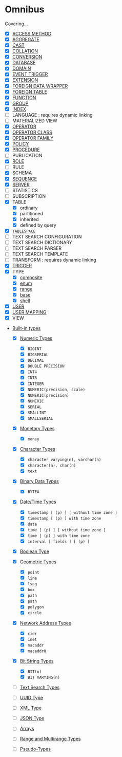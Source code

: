 # Omnibus

Covering...

- [x] [ACCESS METHOD](./sql/omnibus/create_access_method.sql)
- [x] [AGGREGATE](./sql/omnibus/create_aggregate.sql)
- [x] [CAST](./sql/omnibus/create_cast.sql)
- [x] [COLLATION](./sql/omnibus/create_collation.sql)
- [x] [CONVERSION](./sql/omnibus/create_conversion.sql)
- [x] [DATABASE](./sql/omnibus/create_database.sql)
- [x] [DOMAIN](./sql/create_domain.sql)
- [x] [EVENT TRIGGER](./sql/omnibus/create_event_trigger.sql)
- [x] [EXTENSION](./sql/003_create_extension.sql)
- [x] [FOREIGN DATA WRAPPER](./sql/010_create_foreign.sql)
- [x] [FOREIGN TABLE](./sql/010_create_foreign.sql)
- [x] [FUNCTION](./sql/omnibus/create_function.sql)
- [x] [GROUP](./sql/000_create_users_roles.ddl.sql)
- [x] [INDEX](./sql/18_create_index.ddl.sql)
- [ ] LANGUAGE : requires dynamic linking
- [ ] MATERIALIZED VIEW
- [x] [OPERATOR](./sql/007_create_base_type.ddl.sql)
- [x] [OPERATOR CLASS](./sql/14_create_access_method.ddl.sql)
- [x] [OPERATOR FAMILY](./sql/14_create_access_method.ddl.sql)
- [x] [POLICY](./sql/19_create_policy.ddl.sql)
- [x] [PROCEDURE](./sql/010_create_function.sql)
- [ ] PUBLICATION
- [x] [ROLE](./sql/000_create_users_roles.ddl.sql)
- [ ] RULE
- [x] SCHEMA
- [x] [SEQUENCE](./sql/omnibus/create_seq.ddl.sql)
- [x] [SERVER](./sql/010_create_foreign.sql)
- [ ] STATISTICS
- [ ] SUBSCRIPTION
- [x] TABLE
  - [x] [ordinary](./sql/010_create_ordinary_table.ddl.sql)
  - [x] partitioned
  - [x] inherited
  - [x] defined by query
- [x] [`TABLESPACE`](./sql/001_create_tablespace.ddl.sql)
- [ ] TEXT SEARCH CONFIGURATION
- [ ] TEXT SEARCH DICTIONARY
- [ ] TEXT SEARCH PARSER
- [ ] TEXT SEARCH TEMPLATE
- [ ] TRANSFORM : requires dynamic linking
- [x] [TRIGGER](./sql/17_create_trigger.ddl.sql)
- [x] TYPE
  - [x] [composite](./sql/004_create_composite_type.ddl.sql)
  - [x] [enum](./sql/005_create_enum_type.ddl.sql)
  - [x] [range](./sql/006_create_range_type.sql)
  - [x] [base](./sql/007_create_base_type.ddl.sql)
  - [x] [shell](./sql/007_create_base_type.ddl.sql)
- [x] [USER](./sql/000_create_users_roles.ddl.sql)
- [x] [USER MAPPING](./sql/010_create_foreign.sql)
- [x] VIEW

- [Built-in types](./sql/01_create_ordinary_table.ddl.sql)

  - [x] [Numeric Types](https://www.postgresql.org/docs/current/datatype-numeric.html)
    - [x] `BIGINT`
    - [x] `BIGSERIAL`
    - [x] `DECIMAL`
    - [x] `DOUBLE PRECISION`
    - [x] `INT4`
    - [x] `INT8`
    - [x] `INTEGER`
    - [x] `NUMERIC(precision, scale)`
    - [x] `NUMERIC(precision)`
    - [x] `NUMERIC`
    - [x] `SERIAL`
    - [x] `SMALLINT`
    - [x] `SMALLSERIAL`
  - [x] [Monetary Types](https://www.postgresql.org/docs/current/datatype-money.html)
    - [x] `money`
  - [x] [Character Types](https://www.postgresql.org/docs/current/datatype-character.html)

    - [x] `character varying(n), varchar(n)`
    - [x] `character(n), char(n)`
    - [x] `text`

  - [x] [Binary Data Types](https://www.postgresql.org/docs/current/datatype-binary.html)
    - [x] `BYTEA`
  - [x] [Date/Time Types](https://www.postgresql.org/docs/current/datatype-datetime.html)
    - [x] `timestamp [ (p) ] [ without time zone ]`
    - [x] `timestamp [ (p) ] with time zone`
    - [x] `date`
    - [x] `time [ (p) ] [ without time zone ]`
    - [x] `time [ (p) ] with time zone`
    - [x] `interval [ fields ] [ (p) ]`
  - [x] [Boolean Type](https://www.postgresql.org/docs/current/datatype-boolean.html)
  - [x] [Geometric Types](https://www.postgresql.org/docs/current/datatype-geometric.html)
    - [x] `point`
    - [x] `line`
    - [x] `lseg`
    - [x] `box`
    - [x] `path`
    - [x] `path`
    - [x] `polygon`
    - [x] `circle`
  - [x] [Network Address Types](https://www.postgresql.org/docs/current/datatype-net-types.html)
    - [x] `cidr`
    - [x] `inet`
    - [x] `macaddr`
    - [x] `macaddr8`
  - [x] [Bit String Types](https://www.postgresql.org/docs/current/datatype-bit.html)

    - [x] `BIT(n)`
    - [x] `BIT VARYING(n)`

  - [ ] [Text Search Types](https://www.postgresql.org/docs/current/datatype-textsearch.html)
  - [ ] [UUID Type](https://www.postgresql.org/docs/current/datatype-uuid.html)
  - [ ] [XML Type](https://www.postgresql.org/docs/current/datatype-xml.html)
  - [ ] [JSON Type](https://www.postgresql.org/docs/current/datatype-json.html)
  - [ ] [Arrays](https://www.postgresql.org/docs/current/arrays.html)
  - [ ] [Range and Multirange Types](https://www.postgresql.org/docs/current/rangetypes.html#RANGETYPES-BUILTIN)
  - [ ] [Pseudo-Types](https://www.postgresql.org/docs/current/datatype-pseudo.html)
